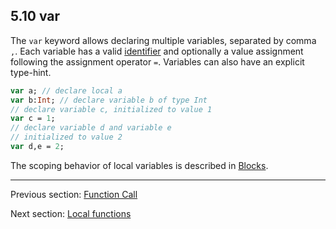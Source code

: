 ## 5.10 var

The `var` keyword allows declaring multiple variables, separated by comma `,`. Each variable has a valid [identifier](dictionary.md#define-identifier) and optionally a value assignment following the assignment operator `=`. Variables can also have an explicit type-hint.

```haxe
var a; // declare local a
var b:Int; // declare variable b of type Int
// declare variable c, initialized to value 1
var c = 1;
// declare variable d and variable e
// initialized to value 2
var d,e = 2;
```

The scoping behavior of local variables is described in [Blocks](expression-block.md).

---

Previous section: [Function Call](expression-function-call.md)

Next section: [Local functions](expression-function.md)